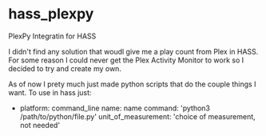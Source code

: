 # hass_plexpy
PlexPy Integratin for HASS

I didn't find any solution that woudl give me a play count from Plex in HASS. For some reason I could never get the Plex Activity Monitor to work so I decided to try and create my own. 

As of now I prety much just made python scripts that do the couple things I want. To use in hass just:

- platform: command_line
  name: name
  command: 'python3 /path/to/python/file.py'
  unit_of_measurement: 'choice of measurement, not needed'
